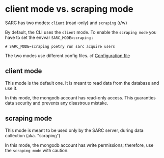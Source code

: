 # client mode vs. scraping mode

SARC has two modes: `client` (read-only) and `scraping` (r/w)

By default, the CLI uses the `client` mode. To enable the `scraping mode` you have to set the envvar `SARC_MODE=scraping` :

```
# SARC_MODE=scraping poetry run sarc acquire users
```

The two modes use different config files.  cf [Configuration file](config_file.md)

## client mode

This mode is the default one. It is meant to read data from the database and use it.

In this mode, the mongodb account has read-only access. This guaranties data security and prevents any disastrous mistake.

## scraping mode

This mode is meant to be used only by the SARC server, during data collection (aka. "scraping")

In this mode, the mongodb account has write permissions; therefore, use the `scraping mode` with caution.